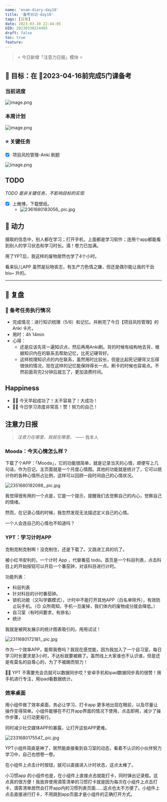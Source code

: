 ```yaml
---
name: 'exam-diary-day10'
title: '备考日记-day10'
tags: [日常]
date: 2023-03-30 22:44:05
UID: 20230330224405
draft: false
toc: true
feature: 
---
```



> ⭐️ 今日新增「注意力日报」模块 ⭐️


## 🎯 目标：在 📅2023-04-16前完成5门课备考
### 当前进度

![image.png](https://s2.loli.net/2023/03/30/emnRyJC2c5IVWfQ.png)

### 本周计划

![image.png](https://s2.loli.net/2023/03/30/etC2pqMid9SWusB.png)


<!--more-->

### ⭐️ 关键任务
- [x] 项目风险管理-Anki 刷题

![image.png](https://s2.loli.net/2023/03/30/kMIZOjmAcH172nw.png)

<!--more-->


## TODO
*TODO 是非关键任务，不影响目标的实现*
- [x] 上微博，下载壁纸。
	- ![2361680183056_.pic.jpg](https://s2.loli.net/2023/03/30/oPA3Wk98QrDGlYh.jpg)

## 🔋 动力

摄取的信息中，别人都在学习；打开手机，上面都是学习软件；连用个app都能看到别人的学习状态和学习时长。滴！卷力已加满。

用了YPT后，我这样的废物居然也学了4个小时。

看来玩儿APP 虽然是玩物丧志，有生产力色情之嫌，但还是偶尔能让我的干劲 biu~ 升的。


---

## 🤔 复盘

### 💯 备考任务执行情况
- 完成情况：进行知识梳理（5/6）和记忆。并刷完了今日【项目风险管理】的Anki 卡片。
- 用时：4h 14min
- 心得：
	- 还是应该先背一遍知识点，然后再用Anki刷。背的时候有结构地去背，根据知识内在的联系去帮助记忆，比死记硬背好。
	- 这样梳理知识点的内在联系，虽然用时比较长，但是比起死记硬背又忘得很快的情况，现在这样的记忆能保持得长一点。刷卡的时候也容易点。不然前面背完2分钟后就忘了，更加浪费时间。


## Happiness 
- 👍🏻 今天早起成功了！太不容易了！大成功！
- 👍🏻 今日学习浓度非常高！赞！努力的自己！



## 注意力日报

> *注意力在哪里，我就在哪里。*
> —— 我本人

### Mooda：今天心情怎么样？

下载了个APP：「Mooda」，它的功能很简单，就是记录当天的心情，顺便写上几句话，作为日记。主页面就是一个月度心情图。其他的功能就是统计了，它可以统计你的各种心情所占比例，这样可以回顾一段时间自己的心情状况。

![2351680182088_.pic.jpg](https://s2.loli.net/2023/03/30/lhvsi3t9QcPDZrM.jpg)


我觉得很有用的一个点是，它是一个提示，提醒我们去觉察自己的内心，觉察自己的情绪。

然而，在记录心情的时候，我忽然发现无法描述定义自己的心情。

一个人会连自己的心情也不知道吗？


### YPT：学习计时APP

克制克制克制啊！没克制住，还是下载了。又跳进工具的坑了。

被小红书安利的，一个计时 App ，代替番茄 todo。首页是一个科目列表，点击科目上的开始按钮可以开启一个番茄钟，对该科目进行计时。

功能列表：
- 科目列表
- 针对科目的计时番茄钟。
- 锁机功能（又叫学霸模式），计时中不能打开其他APP（白名单除外），有效防止玩手机。（🙃 众所周知，手机一旦废掉，我们体内的废物成分就会降低。）
- 自习室（有时间要求，有排名）
- 统计

我就是被网友展示的统计图表吸引的。用用试试！

![2311680172181_.pic.jpg](https://s2.loli.net/2023/03/30/92a6AulOYij8gTz.jpg)



作为一个效率APP，能帮我卷吗？我现在感觉能，因为我加入了一个自习室，每日学习时长要求是3小时，不达标就要被踢了。虽然线上大家谁也不认识谁，但是还是有莫名的自尊心的，为了不被踢而努力！

👍🏻 YPT 不需要充会员就可以数据同步哎？安卓手机和ipad数据同步真的很赞！用手机进行专注，用ipad看数据统计。

### 效率桌面
用小组件做了效率桌面，务必让学习、打卡app 更多地出现在眼前，以及尽量让操作变得简单。小组件能够在不打开app界面的情况下使用，点击即用，减少了操作步骤，让行动更易行。

同时减少社交媒体APP的暴露，让打开这些APP更难。

![2331680175547_.pic.jpg](https://s2.loli.net/2023/03/30/UTN4t75uPsBmv9x.jpg)

YPT小组件简直是神了，居然能直接看到自习室的动态，看着不认识的小伙伴努力学习中，自己也想卷一卷。

在小组件上点击计时按钮，就可以直接进入计时状态，这点太棒了。

小习惯app 的小组件也是，在小组件上直接点击就能打卡，同时弹出记录框。这点真的很方便！我放弃使用滴答清单的习惯打卡就是因为每次在小组件上点击打卡，滴答清单居然会打开app内的习惯列表页面......这点也太不方便了。小组件上点击直接进行打卡，不用跳到app页面才是小组件的正确打开方式。